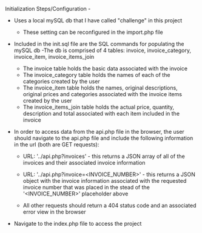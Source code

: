 Initialization Steps/Configuration - 

* Uses a local mySQL db that I have called "challenge" in this project
    - These setting can be reconfigured in the import.php file

* Included in the init.sql file are the SQL commands for populating the mySQL db
    -The db is comprised of 4 tables: invoice, invoice_category, invoice_item, invoice_items_join
    
    - The invoice table holds the basic data associated with the invoice
    - The invoice_category table holds the names of each of the categories created by the user
    - The invoice_item table holds the names, original descriptions, original prices and categories associated with the invoice items created by the user
    - The invoice_items_join table holds the actual price, quantity, description and total associated with each item included in the invoice

* In order to access data from the api.php file in the browser, the user should navigate to the api.php file and include the following information in the url (both are GET requests):

    - URL: '../api.php?invoices' - this returns a JSON array of all of the invoices and their associated invoice information

    - URL: '../api.php?invoice=<INVOICE_NUMBER>' - this returns a JSON object with the invoice information associated with the requested invoice number that was placed in the stead of the '<INVOICE_NUMBER>' placeholder above

    - All other requests should return a 404 status code and an associated error view in the browser

* Navigate to the index.php file to access the project